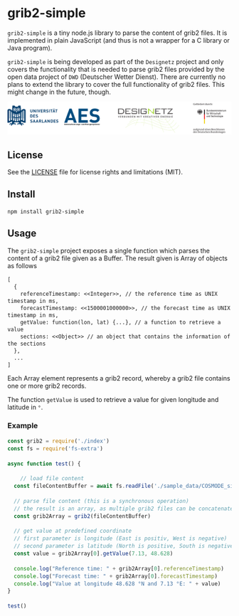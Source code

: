 # grib2-simple
`grib2-simple` is a tiny node.js library to parse the content of grib2 files. It
is implemented in plain JavaScript (and thus is not a wrapper for a C library or
Java program).

`grib2-simple` is being developed as part of the `Designetz` project and only
covers the functionality that is needed to parse grib2 files provided by
the open data project of `DWD` (Deutscher Wetter Dienst). There are currently no
plans to extend the library to cover the full functionality of grib2 files. This
might change in the future, though.

![Set of logos](https://github.com/UdSAES/grib2-simple/blob/master/docs/logos_uds_aes_designetz_bmwi.png?raw=true)

## License
See the [LICENSE](./LICENSE) file for license rights and limitations (MIT).

## Install
```
npm install grib2-simple
```

## Usage
The `grib2-simple` project exposes a single function which parses the content
of a grib2 file given as a Buffer. The result given is Array of objects as follows
```
[
  {
    referenceTimestamp: <<Integer>>, // the reference time as UNIX timestamp in ms,
    forecastTimestamp: <<1500001000000>>, // the forecast time as UNIX timestamp in ms,
    getValue: function(lon, lat) {...}, // a function to retrieve a value
    sections: <<Object>> // an object that contains the information of the sections
  },
  ...
]

```
Each Array element represents a grib2 record, whereby a grib2 file contains one
or more grib2 records.

The function `getValue` is used to retrieve a value for given longitude and
latitude in `°`.

### Example
```JavaScript
const grib2 = require('./index')
const fs = require('fs-extra')

async function test() {

    // load file content
  const fileContentBuffer = await fs.readFile('./sample_data/COSMODE_single_level_elements_PS_2018020500_000.grib2')

  // parse file content (this is a synchronous operation)
  // the result is an array, as multiple grib2 files can be concatenated to a single
  const grib2Array = grib2(fileContentBuffer)

  // get value at predefined coordinate
  // first parameter is longitude (East is positiv, West is negative)
  // second parameter is latitude (North is positive, South is negative)
  const value = grib2Array[0].getValue(7.13, 48.628)
  
  console.log("Reference time: " + grib2Array[0].referenceTimestamp)
  console.log("Forecast time: " + grib2Array[0].forecastTimestamp)
  console.log("Value at longitude 48.628 °N and 7.13 °E: " + value)
}

test()
```
